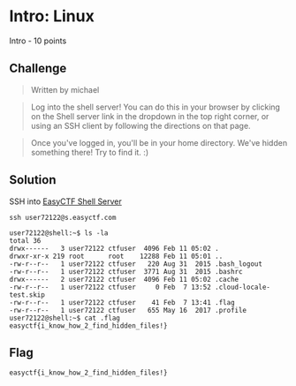 # Intro: Linux
Intro - 10 points

## Challenge 
> Written by michael

> Log into the shell server! You can do this in your browser by clicking on the Shell server link in the dropdown in the top right corner, or using an SSH client by following the directions on that page.

> Once you've logged in, you'll be in your home directory. We've hidden something there! Try to find it. :)

## Solution

SSH into [EasyCTF Shell Server](https://www.easyctf.com/chals/shell)

	ssh user72122@s.easyctf.com
	
	user72122@shell:~$ ls -la
	total 36
	drwx------   3 user72122 ctfuser  4096 Feb 11 05:02 .
	drwxr-xr-x 219 root      root    12288 Feb 11 05:01 ..
	-rw-r--r--   1 user72122 ctfuser   220 Aug 31  2015 .bash_logout
	-rw-r--r--   1 user72122 ctfuser  3771 Aug 31  2015 .bashrc
	drwx------   2 user72122 ctfuser  4096 Feb 11 05:02 .cache
	-rw-r--r--   1 user72122 ctfuser     0 Feb  7 13:52 .cloud-locale-test.skip
	-rw-r--r--   1 user72122 ctfuser    41 Feb  7 13:41 .flag
	-rw-r--r--   1 user72122 ctfuser   655 May 16  2017 .profile
	user72122@shell:~$ cat .flag
	easyctf{i_know_how_2_find_hidden_files!}

## Flag
`easyctf{i_know_how_2_find_hidden_files!}`